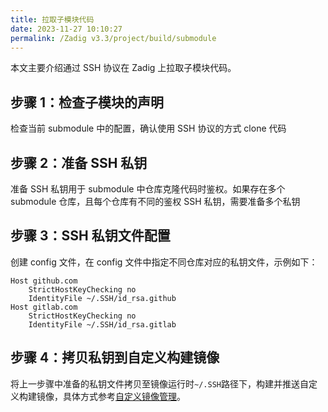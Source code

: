 ```yaml
---
title: 拉取子模块代码
date: 2023-11-27 10:10:27
permalink: /Zadig v3.3/project/build/submodule
---
```


本文主要介绍通过 SSH 协议在 Zadig 上拉取子模块代码。

## 步骤 1：检查子模块的声明

检查当前 submodule 中的配置，确认使用 SSH 协议的方式 clone 代码

## 步骤 2：准备 SSH 私钥

准备 SSH 私钥用于 submodule 中仓库克隆代码时鉴权。如果存在多个 submodule 仓库，且每个仓库有不同的鉴权 SSH 私钥，需要准备多个私钥

## 步骤 3：SSH 私钥文件配置

创建 config 文件，在 config 文件中指定不同仓库对应的私钥文件，示例如下：

```
Host github.com
    StrictHostKeyChecking no
    IdentityFile ~/.SSH/id_rsa.github
Host gitlab.com
    StrictHostKeyChecking no
    IdentityFile ~/.SSH/id_rsa.gitlab
```

## 步骤 4：拷贝私钥到自定义构建镜像

将上一步骤中准备的私钥文件拷贝至镜像运行时`~/.SSH`路径下，构建并推送自定义构建镜像，具体方式参考[自定义镜像管理](/Zadig%20v3.3/settings/custom-image/)。